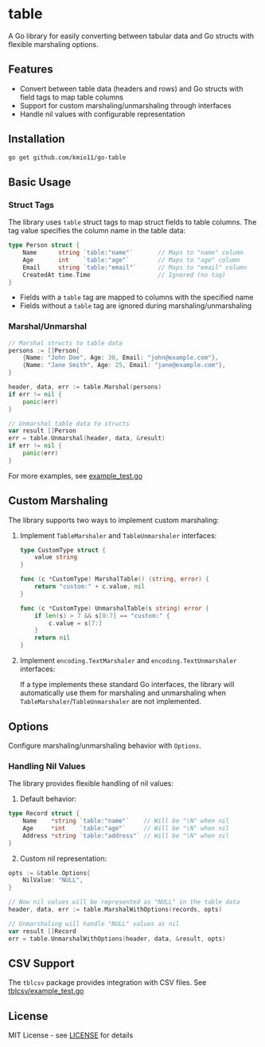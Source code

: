 # table

A Go library for easily converting between tabular data and Go structs with flexible marshaling options.

## Features

- Convert between table data (headers and rows) and Go structs with field tags to map table columns
- Support for custom marshaling/unmarshaling through interfaces
- Handle nil values with configurable representation

## Installation

```bash
go get github.com/kmio11/go-table
```

## Basic Usage

### Struct Tags

The library uses `table` struct tags to map struct fields to table columns. The tag value specifies the column name in the table data:

```go
type Person struct {
    Name      string `table:"name"`       // Maps to "name" column
    Age       int    `table:"age"`        // Maps to "age" column
    Email     string `table:"email"`      // Maps to "email" column
    CreatedAt time.Time                   // Ignored (no tag)
}
```

- Fields with a `table` tag are mapped to columns with the specified name
- Fields without a `table` tag are ignored during marshaling/unmarshaling

### Marshal/Unmarshal

```go
// Marshal structs to table data
persons := []Person{
    {Name: "John Doe", Age: 30, Email: "john@example.com"},
    {Name: "Jane Smith", Age: 25, Email: "jane@example.com"},
}

header, data, err := table.Marshal(persons)
if err != nil {
    panic(err)
}

// Unmarshal table data to structs
var result []Person
err = table.Unmarshal(header, data, &result)
if err != nil {
    panic(err)
}
```

For more examples, see [example_test.go](example_test.go)

## Custom Marshaling

The library supports two ways to implement custom marshaling:

1. Implement `TableMarshaler` and `TableUnmarshaler` interfaces:

    ```go
    type CustomType struct {
        value string
    }

    func (c *CustomType) MarshalTable() (string, error) {
        return "custom:" + c.value, nil
    }

    func (c *CustomType) UnmarshalTable(s string) error {
        if len(s) > 7 && s[0:7] == "custom:" {
            c.value = s[7:]
        }
        return nil
    }
    ```

2. Implement `encoding.TextMarshaler` and `encoding.TextUnmarshaler` interfaces:

    If a type implements these standard Go interfaces, the library will automatically use them for marshaling and unmarshaling when `TableMarshaler`/`TableUnmarshaler` are not implemented.

## Options

Configure marshaling/unmarshaling behavior with `Options`.

### Handling Nil Values

The library provides flexible handling of nil values:

1. Default behavior:
```go
type Record struct {
    Name    *string `table:"name"`    // Will be "\N" when nil
    Age     *int    `table:"age"`     // Will be "\N" when nil
    Address *string `table:"address"` // Will be "\N" when nil
}
```

2. Custom nil representation:
```go
opts := &table.Options{
    NilValue: "NULL",
}

// Now nil values will be represented as "NULL" in the table data
header, data, err := table.MarshalWithOptions(records, opts)

// Unmarshaling will handle "NULL" values as nil
var result []Record
err = table.UnmarshalWithOptions(header, data, &result, opts)
```

## CSV Support

The `tblcsv` package provides integration with CSV files.
See [tblcsv/example_test.go](tblcsv/example_test.go)

## License

MIT License - see [LICENSE](LICENSE) for details
